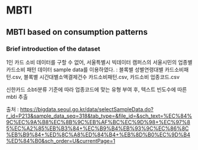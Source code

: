 # MBTI
## MBTI based on consumption patterns

### Brief introduction of the dataset

1인 카드 소비 데이터를 구할 수 없어, 서울특별시 빅데이터 캠퍼스의 서울시민의 업종별 카드소비 패턴 데이터 sample data를 이용하였다.
    : 블록별 성별연령대별 카드소비패턴.csv, 블록별 시간대별소액결제건수 카드소비패턴.csv, 카드소비 업종코드.csv

신한카드 소bti분류 기준에 따라 업종코드에 맞는 유형 부여 후, 텍스트 빈도수에 따른 mbti 추출 




출처 : https://bigdata.seoul.go.kr/data/selectSampleData.do?r_id=P213&sample_data_seq=318&tab_type=&file_id=&sch_text=%EC%84%9C%EC%9A%B8%EC%8B%9C%EB%AF%BC%EC%9D%98+%EC%97%85%EC%A2%85%EB%B3%84+%EC%B9%B4%EB%93%9C%EC%86%8C%EB%B9%84+%ED%8C%A8%ED%84%B4+%EB%8D%B0%EC%9D%B4%ED%84%B0&sch_order=U&currentPage=1


